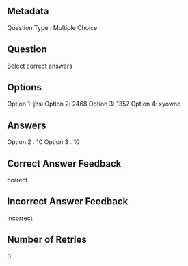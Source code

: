 ## Metadata
Question Type : Multiple Choice

## Question
Select correct answers

## Options
Option 1: jhsi
Option 2: 2468
Option 3: 1357
Option 4: xyownd

## Answers
Option 2 : 10
Option 3 : 10

## Correct Answer Feedback
correct

## Incorrect Answer Feedback
incorrect

## Number of Retries
0

